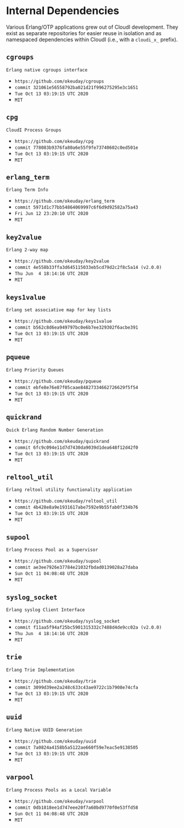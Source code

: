 Internal Dependencies
=====================

Various Erlang/OTP applications grew out of CloudI development.
They exist as separate repositories for easier reuse in isolation and
as namespaced dependencies within CloudI (i.e., with a `cloudi_x_` prefix).

`cgroups`
---------
`Erlang native cgroups interface`

- `https://github.com/okeuday/cgroups`
- `commit 321061e56558792ba021d21f996275295e3c1651`
- `Tue Oct 13 03:19:15 UTC 2020`
- `MIT`

`cpg`
-----
`CloudI Process Groups`

- `https://github.com/okeuday/cpg`
- `commit 778083b9376fa80a6e55f9fe73740602c0ed501e`
- `Tue Oct 13 03:19:15 UTC 2020`
- `MIT`

`erlang_term`
-------------
`Erlang Term Info`

- `https://github.com/okeuday/erlang_term`
- `commit 5971d1c77bb54864069997c6f6d9d92582a75a43`
- `Fri Jun 12 23:20:10 UTC 2020`
- `MIT`

`key2value`
-----------
`Erlang 2-way map`

- `https://github.com/okeuday/key2value`
- `commit 4e558b33ffa3d645115033eb5cd79d2c2f8c5a14 (v2.0.0)`
- `Thu Jun  4 18:14:16 UTC 2020`
- `MIT`

`keys1value`
------------
`Erlang set associative map for key lists`

- `https://github.com/okeuday/keys1value`
- `commit b562c8d6ea949797bc0e6b7ee329302f6acbe391`
- `Tue Oct 13 03:19:15 UTC 2020`
- `MIT`

`pqueue`
--------
`Erlang Priority Queues`

- `https://github.com/okeuday/pqueue`
- `commit ebfe8e76e87f05caae84827334662726629f5f54`
- `Tue Oct 13 03:19:15 UTC 2020`
- `MIT`

`quickrand`
-----------
`Quick Erlang Random Number Generation`

- `https://github.com/okeuday/quickrand`
- `commit 6fc9c094e11d7d7430da9039d1dea648f12d42f0`
- `Tue Oct 13 03:19:15 UTC 2020`
- `MIT`

`reltool_util`
--------------
`Erlang reltool utility functionality application`

- `https://github.com/okeuday/reltool_util`
- `commit 4b428e8a9e1931617abe7592e9b55fab0f334b76`
- `Tue Oct 13 03:19:15 UTC 2020`
- `MIT`

`supool`
--------
`Erlang Process Pool as a Supervisor`

- `https://github.com/okeuday/supool`
- `commit ae3ee7926e37784e21032fbdad0139028a27daba`
- `Sun Oct 11 04:08:48 UTC 2020`
- `MIT`

`syslog_socket`
---------------
`Erlang syslog Client Interface`

- `https://github.com/okeuday/syslog_socket`
- `commit f11aa5f94af25bc5901315332c7488d4de9cc02a (v2.0.0)`
- `Thu Jun  4 18:14:16 UTC 2020`
- `MIT`

`trie`
------
`Erlang Trie Implementation`

- `https://github.com/okeuday/trie`
- `commit 3099d39ee2a248c633c43ae9722c1b7908e74cfa`
- `Tue Oct 13 03:19:15 UTC 2020`
- `MIT`

`uuid`
------
`Erlang Native UUID Generation`

- `https://github.com/okeuday/uuid`
- `commit 7a0824a4158b5a5122ae660f59e7eac5e9138505`
- `Tue Oct 13 03:19:15 UTC 2020`
- `MIT`

`varpool`
---------
`Erlang Process Pools as a Local Variable`

- `https://github.com/okeuday/varpool`
- `commit 0db1818ee1d747eee20f7a60bd9770f0e53ffd58`
- `Sun Oct 11 04:08:48 UTC 2020`
- `MIT`

